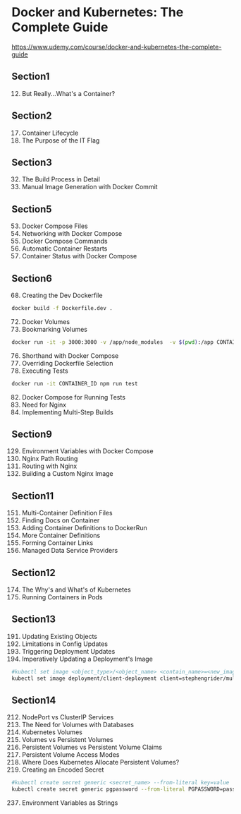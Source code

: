# Docker and Kubernetes: The Complete Guide

https://www.udemy.com/course/docker-and-kubernetes-the-complete-guide

## Section1
12. But Really...What's a Container?

## Section2
17. Container Lifecycle
24. The Purpose of the IT Flag

## Section3
32. The Build Process in Detail
36. Manual Image Generation with Docker Commit

## Section5
53. Docker Compose Files
54. Networking with Docker Compose
55. Docker Compose Commands
58. Automatic Container Restarts
59. Container Status with Docker Compose

## Section6
68. Creating the Dev Dockerfile
```bash
docker build -f Dockerfile.dev .
```
72. Docker Volumes
74. Bookmarking Volumes
```bash
docker run -it -p 3000:3000 -v /app/node_modules  -v $(pwd):/app CONTAINER_ID
```
76. Shorthand with Docker Compose
77. Overriding Dockerfile Selection
80. Executing Tests
```bash
docker run -it CONTAINER_ID npm run test    
```
82. Docker Compose for Running Tests
85. Need for Nginx
87. Implementing Multi-Step Builds

## Section9
129. Environment Variables with Docker Compose
131. Nginx Path Routing
132. Routing with Nginx
133. Building a Custom Nginx Image

## Section11
151. Multi-Container Definition Files
152. Finding Docs on Container
153. Adding Container Definitions to DockerRun
154. More Container Definitions
155. Forming Container Links
157. Managed Data Service Providers

## Section12
174. The Why's and What's of Kubernetes
186. Running Containers in Pods

## Section13
191. Updating Existing Objects
193. Limitations in Config Updates
203. Triggering Deployment Updates
204. Imperatively Updating a Deployment's Image
```bash
#kubectl set image <object_type>/<object_name> <contain_name>=<new_image_to_use>
kubectl set image deployment/client-deployment client=stephengrider/multi-client:v5
```

## Section14
212. NodePort vs ClusterIP Services
223. The Need for Volumes with Databases
224. Kubernetes Volumes
225. Volumes vs Persistent Volumes
226. Persistent Volumes vs Persistent Volume Claims
228. Persistent Volume Access Modes
229. Where Does Kubernetes Allocate Persistent Volumes?
234. Creating an Encoded Secret
```bash
#kubectl create secret generic <secret_name> --from-literal key=value
kubectl create secret generic pgpassword --from-literal PGPASSWORD=password123
```
237. Environment Variables as Strings
